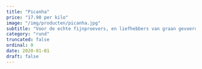 ```yaml
---
title: "Picanha"
price: "17.90 per kilo"
image: "/img/producten/picanha.jpg"
subtitle: "Voor de echte fijnproevers, en liefhebbers van graan gevoerd kwaliteitsrundvlees. Dit speciale voedingspatroon van 150 tot 200 dagen zorgt voor een mooie vet marmering van het vlees. Het rundvlees wordt daardoor malser, sappiger en smaakvoller, een unieke smaak en prachtige onderscheidende structuur."
category: "rund"
truncated: false
ordinal: 0
date: 2020-01-01
draft: false
---
```

